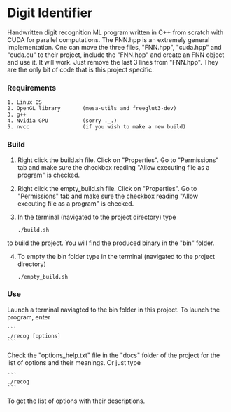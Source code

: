 # Digit Identifier

Handwritten digit recognition ML program written in C++ from scratch with CUDA for parallel computations. The FNN.hpp is an 
extremely general implementation. One can move the three files, "FNN.hpp", "cuda.hpp" and "cuda.cu" to their project, include the
"FNN.hpp" and create an FNN object and use it. It will work. Just remove the last 3 lines from "FNN.hpp". They are the only bit 
of code that is this project specific.

### Requirements
	1. Linux OS
	2. OpenGL library       (mesa-utils and freeglut3-dev)
	3. g++
	4. Nvidia GPU 	        (sorry ._.)
	5. nvcc                 (if you wish to make a new build)

### Build

1. Right click the build.sh file. Click on "Properties". Go to "Permissions" tab and make sure the checkbox reading "Allow executing file as a program" is checked.

2. Right click the empty_build.sh file. Click on "Properties". Go to "Permissions" tab and make sure the checkbox reading "Allow executing file as a program" is checked.

3. In the terminal (navigated to the project directory) type 
	```
	./build.sh
	```
        
to build the project. You will find the produced binary in the "bin" folder.

4. To empty the bin folder type in the terminal (navigated to the project directory) 
	```
	./empty_build.sh
	```
	
### Use

Launch a terminal naviagted to the bin folder in this project. To launch the program, enter

    ```
	./recog [options]
	```
        
Check the "options_help.txt" file in the "docs" folder of the project for the list of options and their meanings.
Or just type 


    ```
	./recog
	```
To get the list of options with their descriptions.